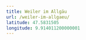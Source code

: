 ```yaml
---
title: Weiler im Allgäu
url: /weiler-im-allgaeu/
latitude: 47.5831505
longitude: 9.914011200000001
---
```

